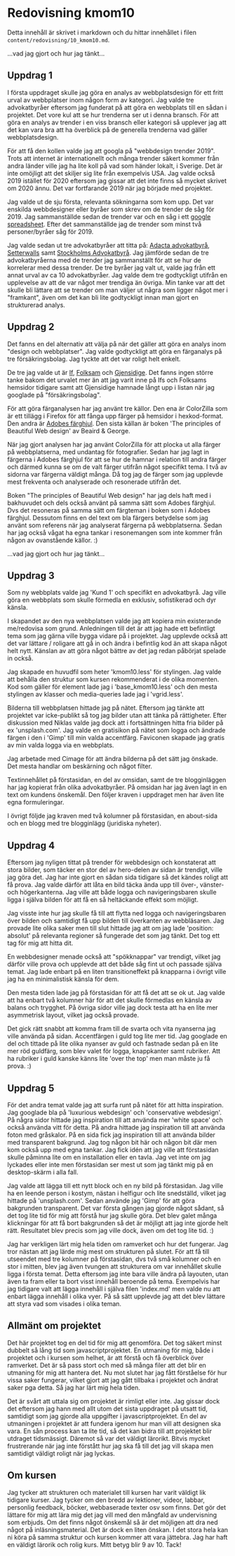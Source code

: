 ---
---
Redovisning kmom10
=========================

Detta innehåll är skrivet i markdown och du hittar innehållet i filen `content/redovisning/10_kmom10.md`.  

...vad jag gjort och hur jag tänkt...

Uppdrag 1
-----------------------

I första uppdraget skulle jag göra en analys av webbplatsdesign för ett fritt urval av webbplatser inom någon form av kategori. Jag valde tre advokatbyråer eftersom jag funderat på att göra en webbplats till en sådan i projektet. Det vore kul att se hur trenderna ser ut i denna bransch. För att göra en analys av trender i en viss bransch eller kategori så upplever jag att det kan vara bra att ha överblick på de generella trenderna vad gäller webbplatsdesign.  

För att få den kollen valde jag att googla på "webbdesign trender 2019". Trots att internet är internationellt och många trender säkert kommer från andra länder ville jag ha lite koll på vad som händer lokalt, i Sverige. Det är inte omöjligt att det skiljer sig lite från exempelvis USA. Jag valde också 2019 istället för 2020 eftersom jag gissar att det inte finns så mycket skrivet om 2020 ännu. Det var fortfarande 2019 när jag började med projektet.  

Jag valde ut de sju första, relevanta sökningarna som kom upp. Det var enskilda webbdesigner eller byråer som skrev om de trender de såg för 2019. Jag sammanställde sedan de trender var och en såg i ett [google spreadsheet](https://docs.google.com/spreadsheets/d/1FFuNP6IY2wz3ZcNEvHayKoO5B8wUVQkLYyC-63D41uk/edit#gid=0). Efter det sammanställde jag de trender som minst två personer/byråer såg för 2019.  

Jag valde sedan ut tre advokatbyråer att titta på: [Adacta advokatbyrå](https://www.adacta-law.se/), [Setterwalls](https://setterwalls.se/) samt [Stockholms Advokatbyrå](https://advokatbyråstockholm.nu/). Jag jämförde sedan de tre advokatbyråerna med de trender jag sammanställt för att se hur de korrelerar med dessa trender. De tre byråer jag valt ut, valde jag från ett annat urval av ca 10 advokatbyråer. Jag valde dem tre godtyckligt utifrån en upplevelse av att de var något mer trendiga än övriga. Min tanke var att det skulle bli lättare att se trender om man väljer ut några som ligger något mer i "framkant", även om det kan bli lite godtyckligt innan man gjort en strukturerad analys.  


Uppdrag 2
----------------------

Det fanns en del alternativ att välja på när det gäller att göra en analys inom "design och webbplatser". Jag valde godtyckligt att göra en färganalys på tre försäkringsbolag. Jag tyckte att det var roligt helt enkelt.  

De tre jag valde ut är [If](https://www.if.se/privat), [Folksam](https://www.folksam.se/) och [Gjensidige](https://www.gjensidige.se/forsakring). Det fanns ingen större tanke bakom det urvalet mer än att jag varit inne på Ifs och Folksams hemsidor tidigare samt att Gjensidige hamnade långt upp i listan när jag googlade på "försäkringsbolag".  

För att göra färganalysen har jag använt tre källor. Den ena är ColorZilla som är ett tillägg i Firefox för att fånga upp färger på hemsidor i hexkod-format. Den andra är [Adobes färghjul](https://color.adobe.com/sv/create/color-wheel/). Den sista källan är boken 'The principles of Beautiful Web design' av Beaird & George.  

När jag gjort analysen har jag använt ColorZilla för att plocka ut alla färger på webbplatserna, med undantag för fotografier. Sedan har jag lagt in färgerna i Adobes färghjul för att se hur de hamnar i relation till andra färger och därmed kunna se om de valt färger utifrån något specifikt tema. I två av sidorna var färgerna väldigt många. Då tog jag de färger som jag upplevde mest frekventa och analyserade och resonerade utifrån det.  

Boken "The principles of Beautiful Web design" har jag dels haft med i bakhuvudet och dels också använt på samma sätt som Adobes färghjul. Dvs det resoneras på samma sätt om färgteman i boken som i Adobes färghjul. Dessutom finns en del text om bla färgers betydelse som jag använt som referens när jag analyserat färgerna på webbplatserna. Sedan har jag också vågat ha egna tankar i resonemangen som inte kommer från någon av ovanstående källor. :)  


...vad jag gjort och hur jag tänkt...


Uppdrag 3
--------------------

Som ny webbplats valde jag 'Kund 1' och specifikt en advokatbyrå. Jag ville göra en webbplats som skulle förmedla en exklusiv, sofistikerad och dyr känsla.  

I skapandet av den nya webbplatsen valde jag att kopiera min existerande me/redovisa som grund. Anledningen till det är att jag hade ett befintligt tema som jag gärna ville bygga vidare på i projektet. Jag upplevde också att det var lättare / roligare att gå in och ändra i befintlig kod än att skapa något helt nytt. Känslan av att göra något bättre av det jag redan påbörjat spelade in också.  

Jag skapade en huvudfil som heter 'kmom10.less' för stylingen. Jag valde att behålla den struktur som kursen rekommenderat i de olika momenten. Kod som gäller för element lade jag i 'base_kmom10.less' och den mesta stylingen av klasser och media-queries lade jag i 'vgrid.less'.  

Bilderna till webbplatsen hittade jag på nätet. Eftersom jag tänkte att projektet var icke-publikt så tog jag bilder utan att tänka på rättigheter. Efter diskussion med Niklas valde jag dock att i fortsättningen hitta fria bilder på ex 'unsplash.com'. Jag valde en gratisikon på nätet som logga och ändrade färgen i den i 'Gimp' till min valda accentfärg. Faviconen skapade jag gratis av min valda logga via en webbplats.  

Jag arbetade med Cimage för att ändra bilderna på det sätt jag önskade. Det mesta handlar om beskärning och något filter.  

Textinnehållet på förstasidan, en del av omsidan, samt de tre blogginläggen har jag kopierat från olika advokatbyråer. På omsidan har jag även lagt in en text om kundens önskemål. Den följer kraven i uppdraget men har även lite egna formuleringar.  

I övrigt följde jag kraven med två kolumner på förstasidan, en about-sida och en blogg med tre blogginlägg (juridiska nyheter).  


Uppdrag 4
------------------

Eftersom jag nyligen tittat på trender för webbdesign och konstaterat att stora bilder, som täcker en stor del av hero-delen av sidan är trendigt, ville jag göra det. Jag har inte gjort en sådan sida tidigare så det kändes roligt att få prova. Jag valde därför att låta en bild täcka ända upp till över-, vänster- och högerkanterna. Jag ville att både logga och navigeringsbaren skulle ligga i själva bilden för att få en så heltäckande effekt som möjligt.  

Jag visste inte hur jag skulle få till att flytta ned logga och navigeringsbaren över bilden och samtidigt få upp bilden till överkanten av webbläsaren. Jag provade lite olika saker men till slut hittade jag att om jag lade 'position: absolut' på relevanta regioner så fungerade det som jag tänkt. Det tog ett tag för mig att hitta dit.  

En webbdesigner menade också att "spökknappar" var trendigt, vilket jag därför ville prova och upplevde att det både såg fint ut och passade själva temat. Jag lade enbart på en liten transitioneffekt på knapparna i övrigt ville jag ha en minimalistisk känsla för dem.  

Den mesta tiden lade jag på förstasidan för att få det att se ok ut. Jag valde att ha enbart två kolumner här för att det skulle förmedlas en känsla av balans och trygghet. På övriga sidor ville jag dock testa att ha en lite mer asymmetrisk layout, vilket jag också provade.  

Det gick rätt snabbt att komma fram till de svarta och vita nyanserna jag ville använda på sidan. Accentfärgen i guld tog lite mer tid. Jag googlade en del och tittade på lite olika nyanser av guld och fastnade sedan på en lite mer röd guldfärg, som blev valet för logga, knappkanter samt rubriker. Att ha rubriker i guld kanske känns lite 'over the top' men man måste ju få prova. :)  


Uppdrag 5
-------------------

För det andra temat valde jag att surfa runt på nätet för att hitta inspiration. Jag googlade bla på 'luxurious webdesign' och 'conservative webdesign'. På några sidor hittade jag inspiration till att använda mer 'white space' och också använda vitt för detta. På andra hittade jag inspiration till att använda foton med gråskalor. På en sida fick jag inspiration till att använda bilder med transparent bakgrund. Jag tog någon bit här och någon bit där men kom också upp med egna tankar. Jag fick idén att jag ville att förstasidan skulle påminna lite om en installation eller en tavla. Jag vet inte om jag lyckades eller inte men förstasidan ser mest ut som jag tänkt mig på en desktop-skärm i alla fall.  

Jag valde att lägga till ett nytt block och en ny bild på förstasidan. Jag ville ha en leende person i kostym, nästan i helfigur och lite snedställd, vilket jag hittade på 'unsplash.com'. Sedan använde jag 'Gimp' för att göra bakgrunden transparent. Det var första gången jag gjorde något sådant, så det tog lite tid för mig att förstå hur jag skulle göra. Det blev galet många klickningar för att få bort bakgrunden så det är möjligt att jag inte gjorde helt rätt. Resultatet blev precis som jag ville dock, även om det tog lite tid. :)  

Jag har verkligen lärt mig hela tiden om ramverket och hur det fungerar. Jag tror nästan att jag lärde mig mest om strukturen på slutet. För att få till utseendet med tre kolumner på förstasidan, dvs två små kolumner och en stor i mitten, blev jag även tvungen att strukturera om var innehållet skulle ligga i första temat. Detta eftersom jag inte bara ville ändra på layouten, utan även ta fram eller ta bort visst innehåll beroende på tema. Exempelvis har jag tidigare valt att lägga innehåll i själva filen 'index.md' men valde nu att enbart lägga innehåll i olika vyer. På så sätt upplevde jag att det blev lättare att styra vad som visades i olika teman.  


Allmänt om projektet
---------------------------

Det här projektet tog en del tid för mig att genomföra. Det tog säkert minst dubbelt så lång tid som javascriptprojektet. En utmaning för mig, både i projektet och i kursen som helhet, är att förstå och få överblick över ramverket. Det är så pass stort och med så många filer att det blir en utmaning för mig att hantera det. Nu mot slutet har jag fått förståelse för hur vissa saker fungerar, vilket gjort att jag gått tillbaka i projektet och ändrat saker pga detta. Så jag har lärt mig hela tiden.  

Det är svårt att uttala sig om projektet är rimligt eller inte. Jag gissar dock det eftersom jag hann med allt utom det sista uppdraget på utsatt tid, samtidigt som jag gjorde alla uppgifter i javascriptprojektet. En del av utmaningen i projektet är att fundera igenom hur man vill att designen ska vara. En sån process kan ta lite tid, så det kan bidra till att projektet blir utdraget tidsmässigt. Däremot så var det väldigt lärorikt. Bitvis mycket frustrerande när jag inte förstått hur jag ska få till det jag vill skapa men samtidigt väldigt roligt när jag lyckas.  

Om kursen
----------------------------

Jag tycker att strukturen och materialet till kursen har varit väldigt lik tidigare kurser. Jag tycker om den bredd av lektioner, videor, labbar, personlig feedback, böcker, webbaserade texter osv som finns. Det gör det lättare för mig att lära mig det jag vill med den mångfald av undervisning som erbjuds. Om det finns något önskemål så är det möjligen att dra ned något på inläsningsmaterial. Det är dock en liten önskan. I det stora hela kan ni köra på samma struktur och kursen kommer att vara jättebra. Jag har haft en väldigt lärorik och rolig kurs. Mitt betyg blir 9 av 10. Tack!
